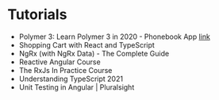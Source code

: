 # Tutorials

- Polymer 3: Learn Polymer 3 in 2020 - Phonebook App [link](https://www.udemy.com/course/polymer-3-create-web-components-with-polymer-3/)
- Shopping Cart with React and TypeScript
- NgRx (with NgRx Data) - The Complete Guide
- Reactive Angular Course
- The RxJs In Practice Course
- Understanding TypeScript 2021
- Unit Testing in Angular | Pluralsight